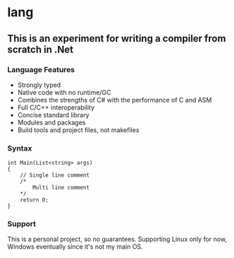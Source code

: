 # lang

## This is an experiment for writing a compiler from scratch in .Net

### Language Features

* Strongly typed
* Native code with no runtime/GC
* Combines the strengths of C# with the performance of C and ASM
* Full C/C++ interoperability
* Concise standard library
* Modules and packages
* Build tools and project files, not makefiles

### Syntax

```
int Main(List<string> args)
{
    // Single line comment
    /*
        Multi line comment
    */
    return 0;
}
```

### Support

This is a personal project, so no guarantees. Supporting Linux only for now, Windows eventually since it's not my main OS.
